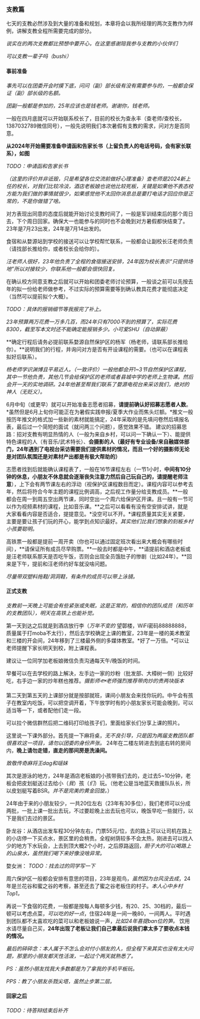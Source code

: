 ﻿
### 支教篇

七天的支教必然涉及到大量的准备和规划，本章将会以我所经理的两次支教作为样例，讲解支教全程所需要完成的部分。

*说实在的两次支教都比预想中要开心，在这里感谢陪我参与支教的小伙伴们*

*可以支教一辈子吗（bushi）*

#### 事前准备

*事先可以在团委开会时摸下底，问问（副）部长级有没有需要参与的，一般都会保证（副）部长级的名额。*

*团副一般都是参加的，25年应该也是钱老师。谢谢你，钱老师。*

一般在四月底就可以开始联系校长了，目前的校长为查永丰（查老师/查校长，1387032789微信同号），一般先说明我们本次暑假有支教的需求，问对方是否同意。

**从2024年开始需要准备申请函和告家长书（上留负责人的电话号码，会有家长联系），如图**

*TODO：申请函和告家长书*

*（这里的评价并非诋毁，只是希望各位交流前做好心理准备）查老师是2024新上任的校长，对我们比较冷淡，酒店老板娘也说他比较死板，关键是如果他不表态校方能为我们做的事情就很少，如果感觉他不太回你消息总是要打电话才回应你是正常的，不是你做错了啥。*

对方表现出同意的态度后就能开始讨论支教时间了，一般是军训结束后的那个周日去，下个周日回家。确保大一也能参与的同时也不会晚到对方暑假都快结束了。23年是7月23出发，24年是7月14出发的。

食宿和从婺源站到学校的接送可以让学校帮忙联系，一般都会让副校长汪老师负责（请找部长推给你，或者校长会给你的）。

*汪老师人很好，23年他负责了全程的食宿接送安排，24年因为校长表示“只提供场地”所以对接较少，你联系他一般都会很快回复。*

在确认校方同意支教之后就可以开始和团委老师讨论预算，一般谈之前可以先按去年的拟一份给老师做参考，不过实际的预算需要等到确认教具花费才能彻底决定（当然可以提前拟个大概）。

*TODO：具体的报销细节等我报完了补上。*

*23年预算两万花费一万多几百，而24年只有7000不到的预算了，实际花费8300，截至写本文时还不能确定能报销多少。小可爱SHU（自动屏蔽）*

**确定行程后请务必提前联系婺源自然保护区的杨军（杨老师，请联系部长推给你）。**说明我们的行程，并询问对方是否有开设课程的需要。（也可以在课程表拟好后联系）。

*杨老师学识渊博且平易近人。（一致评价）一般他都会开1~3节自然保护区课程，其中一节他负责，其他几节会给保护区的老师或者县城中学的老师上生物课。然后会开一天的实地调研。24年他甚至帮我们联系了婺源电视台来采访我们，绝对的神人（无贬义）。*

6月中旬（或更早）就可以开始准备志愿者招募，**请提前确认好招募志愿者人数**。*虽然但是6月上旬你可能正在为暑假实践申报/夏季大作业而焦头烂额。*推文一般按历年推文的格式加一些新的素材就能搞定，24年采取的是先填问卷然后填报名表，最后过一个简短的面试（就问两三个问题），感觉效果不错。
建议的招募思路：招对支教有明显热情的人（一般为来自乡村，可以问一下确认一下）、能提供特色课程的人（有音乐/武术特长）、**会摄影的人（最好有专业设备/来自融媒体部门，24年遇到了电视台采访需要我们提供素材的情况，而且一个好的摄影师无论是对团队氛围还是对素材产出都是有极大帮助的）**

志愿者找到后就能确认课程表了，一般在16节课程左右（一节1小时，**中间有10分钟的休息，小朋友不休息就会逐渐丧失注意力然后自己玩自己的，请提醒老师注意**），上下会有两节课左右的浮动（视保护区课程数目而定）。课程内容可以参考去年，然后将符合今年主题的课程比例调高，之后视工作量分给支教成员。**一般都会在周一到周五空出两节课，同时空出一个周六给保护区开课。且一般有一节可以作为视频素材的课程，比如音乐课。**之后可以看看有没有空安排试讲，就是大家看看内容是否适合，提提意见。*没空可以不开。*课程质量其实无关紧要，主要是要让孩子们玩的开心，能学到点知识最好。*其实他们比我们想象的刻板乡村小孩要聪明。*

高铁票一般都是提前一周开卖（你也可以通过固定班次看出来大概会有哪些时间），**请保证所有成员尽早购票。**一般去时都是中午，**请提前和酒店老板或是汪老师联系那天是否吃午饭，否则会出现全员饿肚子的惨剧（比如24年）。**回来是下午，提前和汪老师约好车就没啥问题。

*尽量带双塑料拖鞋/洞洞鞋，有条件的成员可以带上泳镜。*

#### 正式支教

*支教前一天晚上可能会有些紧张或失眠，这是正常的，相信你的团队成员（和历年的支教团队），明天在高铁上也能补觉。*

第一天到达之后就是到酒店放行李（*万年不变的* 望鄣楼，WiFi密码88888888，质量属于打moba不太行），然后去学校确定上课的教室，23年是一楼的美术教室和三楼的开会间，24年移到了三楼最外侧的多媒体教室。*好了一万倍。*可以让老师提醒下家长明天到校，附上课程表。

建议让一位同学加老板娘微信负责沟通每天午/晚饭的时间。

早餐可以在去学校的路上解决，左手边一家的炒粉（批发部、大樟树一侧）比较好吃，右手边一家的炒年糕也推荐。*摄影师🐟老师强烈推荐带肉炒的贵两块版本*

第二天到第五天的上课部分就是按部就班，课间小朋友会来找你玩的。中午会有孩子在教室内吃饭，可以把空调开着，下午放学时有的小朋友家长可能会晚到，可以适当等一下，或者配他们走一段。

可以拉个微信群然后把二维码打印给孩子们，里面给家长们分享上课的照片。

这里说一下课外部分。首先提一下麻将桌，*无不良引导，只是因为两届支教团队都很喜欢这一项目，请勿以团委的身份声张。* 24年在二楼左转进去到底右转的房间内，**晚上请勿走错，直走的那间房是洗澡间。**

*致敬传奇麻将王dag和瑶妹*

其次是游泳的地方，24年是酒店老板娘的小孩带我们去的，走过去5~10分钟，老板会把皮划艇送过去给小（*我*）孩（*们*）玩。（他老公是当地蓝天救援队队长，所以皮划艇写着BSR。*并不是完美的黄金回旋。*）

24年由于来的小朋友较少，一共20位左右（23年有30多位），我们老师可以分成两批，一批上课一批出去玩，不过要趁晚上出去玩也可以，晚饭早吃一些就行，以下是我们去过的景区。

卧龙谷：从酒店出发车程30分钟左右，门票55元/位，去的路上可以让司机在路上的小店停一下买点水，景区里的会稍贵。全程树荫较多不会太热，刚进去可以找人少的地方下水玩会，上去到顶大概2个小时，之后原路返回，*胆子大的可以喝路上的山泉水，虽然我们喝下来好像没啥异常。*

婺女洲：
*TODO：找去过的同学写一下*

周六保护区一般都会安排有意思的项目，23年是观鸟，*虽然因为台风没去成*，24年是兰花谷和蜜之谷的考察，甚至还去了蜜之谷老板住的村子。*本人心中乡村Top1。*

再说一下食宿的花费，一般都是按每人每顿多少钱，有20、25、30档的，最后一顿可以考虑点菜，*可以吃的好一点*，住宿24年是一间一晚80，一间两人。平时遇到团队都不太喜欢吃的菜可以和老板娘说一声，*比如24年喜提ban位的笋。* 饮用水请尽量自己买，**24年出现了老板让我们自己拿最后说我们拿太多了要收点本钱的情况。**

*最后的碎碎念：本人属于不怎么会对付小朋友的人，但全程下来其实也没有太大问题，那里的小朋友都天性活泼，一起过个两天就熟悉了。*

*PS：虽然小朋友找我大多数都是为了拿我的手机平板玩。*

*PPS：教了小朋友杀戮尖塔，虽然止步第二层。*

#### 回家之后

*TODO：待答辩结束后补齐*



